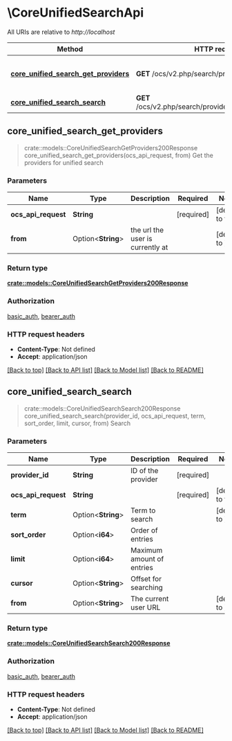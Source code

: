 # \CoreUnifiedSearchApi

All URIs are relative to *http://localhost*

Method | HTTP request | Description
------------- | ------------- | -------------
[**core_unified_search_get_providers**](CoreUnifiedSearchApi.md#core_unified_search_get_providers) | **GET** /ocs/v2.php/search/providers | Get the providers for unified search
[**core_unified_search_search**](CoreUnifiedSearchApi.md#core_unified_search_search) | **GET** /ocs/v2.php/search/providers/{providerId}/search | Search



## core_unified_search_get_providers

> crate::models::CoreUnifiedSearchGetProviders200Response core_unified_search_get_providers(ocs_api_request, from)
Get the providers for unified search

### Parameters


Name | Type | Description  | Required | Notes
------------- | ------------- | ------------- | ------------- | -------------
**ocs_api_request** | **String** |  | [required] |[default to true]
**from** | Option<**String**> | the url the user is currently at |  |[default to ]

### Return type

[**crate::models::CoreUnifiedSearchGetProviders200Response**](core_unified_search_get_providers_200_response.md)

### Authorization

[basic_auth](../README.md#basic_auth), [bearer_auth](../README.md#bearer_auth)

### HTTP request headers

- **Content-Type**: Not defined
- **Accept**: application/json

[[Back to top]](#) [[Back to API list]](../README.md#documentation-for-api-endpoints) [[Back to Model list]](../README.md#documentation-for-models) [[Back to README]](../README.md)


## core_unified_search_search

> crate::models::CoreUnifiedSearchSearch200Response core_unified_search_search(provider_id, ocs_api_request, term, sort_order, limit, cursor, from)
Search

### Parameters


Name | Type | Description  | Required | Notes
------------- | ------------- | ------------- | ------------- | -------------
**provider_id** | **String** | ID of the provider | [required] |
**ocs_api_request** | **String** |  | [required] |[default to true]
**term** | Option<**String**> | Term to search |  |[default to ]
**sort_order** | Option<**i64**> | Order of entries |  |
**limit** | Option<**i64**> | Maximum amount of entries |  |
**cursor** | Option<**String**> | Offset for searching |  |
**from** | Option<**String**> | The current user URL |  |[default to ]

### Return type

[**crate::models::CoreUnifiedSearchSearch200Response**](core_unified_search_search_200_response.md)

### Authorization

[basic_auth](../README.md#basic_auth), [bearer_auth](../README.md#bearer_auth)

### HTTP request headers

- **Content-Type**: Not defined
- **Accept**: application/json

[[Back to top]](#) [[Back to API list]](../README.md#documentation-for-api-endpoints) [[Back to Model list]](../README.md#documentation-for-models) [[Back to README]](../README.md)

